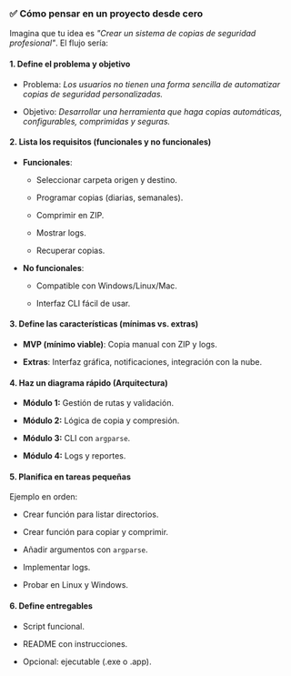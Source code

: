 ### ✅ **Cómo pensar en un proyecto desde cero**

Imagina que tu idea es _"Crear un sistema de copias de seguridad profesional"_. El flujo sería:

#### **1. Define el problema y objetivo**

- Problema: _Los usuarios no tienen una forma sencilla de automatizar copias de seguridad personalizadas._
    
- Objetivo: _Desarrollar una herramienta que haga copias automáticas, configurables, comprimidas y seguras._
    

#### **2. Lista los requisitos (funcionales y no funcionales)**

- **Funcionales**:
    
    - Seleccionar carpeta origen y destino.
        
    - Programar copias (diarias, semanales).
        
    - Comprimir en ZIP.
        
    - Mostrar logs.
        
    - Recuperar copias.
        
- **No funcionales**:
    
    - Compatible con Windows/Linux/Mac.
        
    - Interfaz CLI fácil de usar.
        

#### **3. Define las características (mínimas vs. extras)**

- **MVP (mínimo viable)**: Copia manual con ZIP y logs.
    
- **Extras**: Interfaz gráfica, notificaciones, integración con la nube.
    

#### **4. Haz un diagrama rápido** (Arquitectura)

- **Módulo 1:** Gestión de rutas y validación.
    
- **Módulo 2:** Lógica de copia y compresión.
    
- **Módulo 3:** CLI con `argparse`.
    
- **Módulo 4:** Logs y reportes.
    

#### **5. Planifica en tareas pequeñas**

Ejemplo en orden:

-  Crear función para listar directorios.
    
-  Crear función para copiar y comprimir.
    
-  Añadir argumentos con `argparse`.
    
-  Implementar logs.
    
-  Probar en Linux y Windows.
    

#### **6. Define entregables**

- Script funcional.
    
- README con instrucciones.
    
- Opcional: ejecutable (.exe o .app).